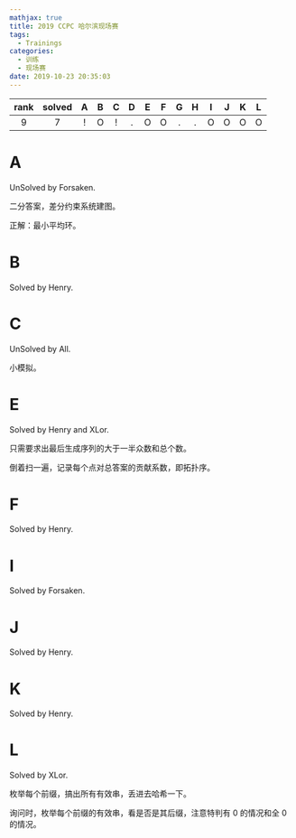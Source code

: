 ```yaml
---
mathjax: true
title: 2019 CCPC 哈尔滨现场赛
tags:
  - Trainings
categories:
  - 训练
  - 现场赛
date: 2019-10-23 20:35:03
---
```


| rank | solved |  A  |  B  |  C  |  D  |  E  |  F  |  G  |  H  |  I  |  J  |  K  |  L  |
| :--: | :----: | :-: | :-: | :-: | :-: | :-: | :-: | :-: | :-: | :-: | :-: | :-: | :-: |
|  9   |   7    |  !  |  O  |  !  |  .  |  O  |  O  |  .  |  .  |  O  |  O  |  O  |  O  |

<!--more-->

# A

UnSolved by Forsaken.

二分答案，差分约束系统建图。

正解：最小平均环。

# B

Solved by Henry.

# C

UnSolved by All.

小模拟。

# E

Solved by Henry and XLor.

只需要求出最后生成序列的大于一半众数和总个数。

倒着扫一遍，记录每个点对总答案的贡献系数，即拓扑序。

# F

Solved by Henry.

# I

Solved by Forsaken.

# J

Solved by Henry.

# K

Solved by Henry.

# L

Solved by XLor.

枚举每个前缀，搞出所有有效串，丢进去哈希一下。

询问时，枚举每个前缀的有效串，看是否是其后缀，注意特判有 $0$ 的情况和全 $0$ 的情况。
